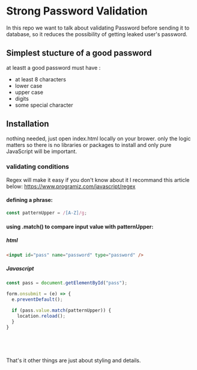 # Strong Password Validation

In this repo we want to talk about validating Password before sending it to database, so it reduces the possibility of getting leaked user's password.

## Simplest stucture of a good password

at leastt a good password must have :

- at least 8 characters
- lower case
- upper case
- digits
- some special character

## Installation

nothing needed, just open index.html locally on your brower.
only the logic matters so there is no libraries or packages to install and only pure JavaScript will be important.

### validating conditions

Regex will make it easy
if you don't know about it I recommand this article below:
https://www.programiz.com/javascript/regex

#### defining a phrase:

```JavaScript
const patternUpper = /[A-Z]/g;
```

#### using .match() to compare input value with patternUpper:

##### html

```html
<input id="pass" name="password" type="password" />
```

##### Javascript

```JavaScript
const pass = document.getElementById("pass");

form.onsubmit = (e) => {
  e.preventDefault();

  if (pass.value.match(patternUpper)) {
    location.reload();
  }
}
```

## &nbsp;

That's it other things are just about styling and details.

